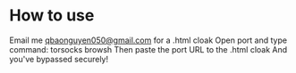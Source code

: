 # How to use
Email me qbaonguyen050@gmail.com for a .html cloak
Open port and type command: torsocks browsh
Then paste the port URL to the .html cloak
And you've bypassed securely!
